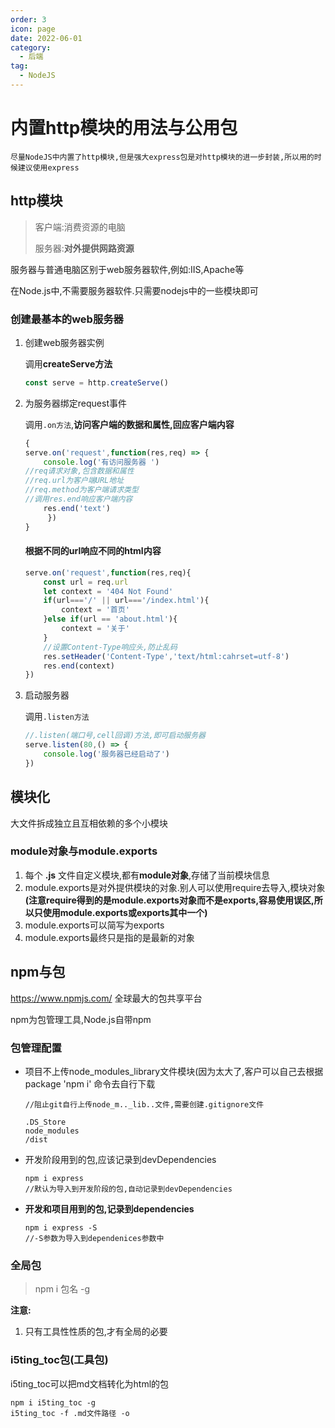 ```yaml
---
order: 3
icon: page
date: 2022-06-01
category:
  - 后端
tag:
  - NodeJS
---
```

# 内置http模块的用法与公用包

`尽量NodeJS中内置了http模块,但是强大express包是对http模块的进一步封装,所以用的时候建议使用express`

## http模块

> 客户端:消费资源的电脑
>
> 服务器:**对外提供网路资源**



服务器与普通电脑区别于web服务器软件,例如:IIS,Apache等



在Node.js中,不需要服务器软件.只需要nodejs中的一些模块即可



### 创建最基本的web服务器

1. 创建web服务器实例

   调用**createServe方法**

   ```js
   const serve = http.createServe()
   ```

2. 为服务器绑定request事件

   调用`.on方法`,**访问客户端的数据和属性,回应客户端内容**

   ```js
   {
   serve.on('request',function(res,req) => {
       console.log('有访问服务器 ')
   //req请求对象,包含数据和属性
   //req.url为客户端URL地址
   //req.method为客户端请求类型
   //调用res.end响应客户端内容
       res.end('text')
        })
   }
   ```

   #### 根据不同的url响应不同的html内容

   ```js
   serve.on('request',function(res,req){
       const url = req.url
       let context = '404 Not Found'
       if(url==='/' || url==='/index.html'){
           context = '首页'
       }else if(url == 'about.html'){
           context = '关于'
       }
       //设置Content-Type响应头,防止乱码
       res.setHeader('Content-Type','text/html:cahrset=utf-8')
       res.end(context)
   })
   ```



3. 启动服务器

   调用`.listen方法`

   ```js
   //.listen(端口号,cell回调)方法,即可启动服务器
   serve.listen(80,() => {
       console.log('服务器已经启动了')
   })
   ```



## 模块化

大文件拆成独立且互相依赖的多个小模块



### module对象与module.exports

1. 每个 **.js** 文件自定义模块,都有**module对象**,存储了当前模块信息
2. module.exports是对外提供模块的对象.别人可以使用require去导入,模块对象 **(注意require得到的是module.exports对象而不是exports,容易使用误区,所以只使用module.exports或exports其中一个)**
3. module.exports可以简写为exports
4. module.exports最终只是指的是最新的对象





## npm与包

https://www.npmjs.com/ 全球最大的包共享平台



npm为包管理工具,Node.js自带npm



### 包管理配置

- 项目不上传node_modules_library文件模块(因为太大了,客户可以自己去根据package 'npm i' 命令去自行下载

  ```
  //阻止git自行上传node_m.._lib..文件,需要创建.gitignore文件
  
  .DS_Store
  node_modules
  /dist
  ```



- 开发阶段用到的包,应该记录到devDependencies

  ```shell
  npm i express
  //默认为导入到开发阶段的包,自动记录到devDependencies
  ```



- **开发和项目用到的包,记录到dependencies**

  ```shell
  npm i express -S
  //-S参数为导入到dependenices参数中
  ```



### 全局包

> npm i 包名 -g

**注意:**

1. 只有工具性性质的包,才有全局的必要



### i5ting_toc包(工具包)

i5ting_toc可以把md文档转化为html的包

```shell
npm i i5ting_toc -g
i5ting_toc -f .md文件路径 -o 
```


